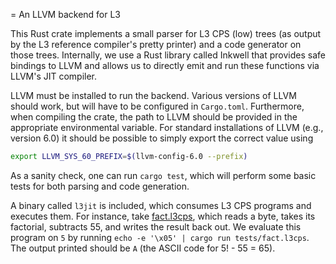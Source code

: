 = An LLVM backend for L3

This Rust crate implements a small parser for L3 CPS (low) trees (as output by the L3 reference compiler's pretty printer) and a code generator on those trees.
Internally, we use a Rust library called Inkwell that provides safe bindings to LLVM and allows us to directly emit and run these functions via LLVM's JIT compiler.

LLVM must be installed to run the backend. Various versions of LLVM should work, but will have to be configured in `Cargo.toml`. Furthermore, when compiling the crate, the path to LLVM should be provided in the appropriate environmental variable. For standard installations of LLVM (e.g., version 6.0) it should be possible to simply export the correct value using
```bash
export LLVM_SYS_60_PREFIX=$(llvm-config-6.0 --prefix)
```
As a sanity check, one can run `cargo test`, which will perform some basic tests for both parsing and code generation.

A binary called `l3jit` is included, which consumes L3 CPS programs and executes them.
For instance, take [fact.l3cps](tests/fact.l3cps), which reads a byte, takes its factorial, subtracts 55, and writes the result back out.
We evaluate this program on `5` by running `echo -e '\x05' | cargo run tests/fact.l3cps`. The output printed should be `A` (the ASCII code for 5! - 55 = 65).
